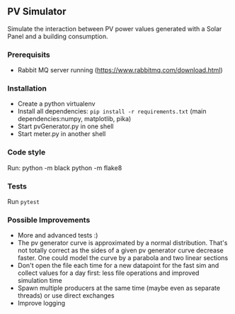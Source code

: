 ## PV Simulator
Simulate the interaction between PV power values generated with a Solar Panel and a building consumption.

### Prerequisits
* Rabbit MQ server running (https://www.rabbitmq.com/download.html)

### Installation
* Create a python virtualenv
* Install all dependencies: `pip install -r requirements.txt` (main dependencies:numpy, matplotlib, pika)
* Start pvGenerator.py in one shell
* Start meter.py in another shell

### Code style
Run:
python -m black <file>
python -m flake8 <file>

### Tests
Run `pytest`

### Possible Improvements
* More and advanced tests :)
* The pv generator curve is approximated by a normal distribution. That's not totally correct as the sides of a given pv generator curve decrease faster. One could model the curve by a parabola and two linear sections
* Don't open the file each time for a new datapoint for the fast sim and collect values for a day first: less file operations and improved simulation time
* Spawn multiple producers at the same time (maybe even as separate threads) or use direct exchanges
* Improve logging 
